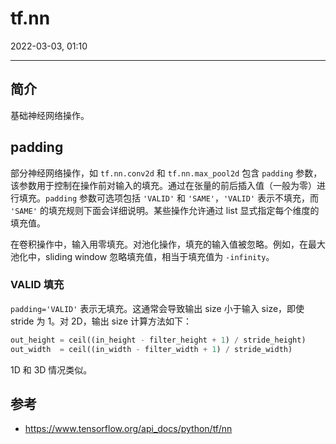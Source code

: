 # tf.nn

2022-03-03, 01:10
***

## 简介

基础神经网络操作。

## padding

部分神经网络操作，如 `tf.nn.conv2d` 和 `tf.nn.max_pool2d` 包含 `padding` 参数，该参数用于控制在操作前对输入的填充。通过在张量的前后插入值（一般为零）进行填充。`padding` 参数可选项包括 `'VALID'` 和 `'SAME'`，`'VALID'` 表示不填充，而 `'SAME'` 的填充规则下面会详细说明。某些操作允许通过 list 显式指定每个维度的填充值。

在卷积操作中，输入用零填充。对池化操作，填充的输入值被忽略。例如，在最大池化中，sliding window 忽略填充值，相当于填充值为 `-infinity`。

### VALID 填充

`padding='VALID'` 表示无填充。这通常会导致输出 size 小于输入 size，即使 stride 为 1。对 2D，输出 size 计算方法如下：

```python
out_height = ceil((in_height - filter_height + 1) / stride_height)
out_width  = ceil((in_width - filter_width + 1) / stride_width)
```

1D 和 3D 情况类似。

## 参考

- https://www.tensorflow.org/api_docs/python/tf/nn
